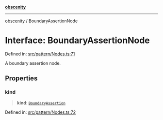 [**obscenity**](../README.md)

***

[obscenity](../README.md) / BoundaryAssertionNode

# Interface: BoundaryAssertionNode

Defined in: [src/pattern/Nodes.ts:71](https://github.com/jo3-l/obscenity/blob/a386fd116c14542130a643879987c21c9c8a4eb9/src/pattern/Nodes.ts#L71)

A boundary assertion node.

## Properties

### kind

> **kind**: [`BoundaryAssertion`](../enumerations/SyntaxKind.md#boundaryassertion)

Defined in: [src/pattern/Nodes.ts:72](https://github.com/jo3-l/obscenity/blob/a386fd116c14542130a643879987c21c9c8a4eb9/src/pattern/Nodes.ts#L72)
